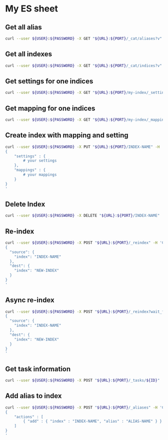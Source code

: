 # My ES sheet 

Get all alias
-------------
```bash
curl --user ${USER}:${PASSWORD} -X GET "${URL}:${PORT}/_cat/aliases?v"
``` 

Get all indexes
---------------
```bash
curl --user ${USER}:${PASSWORD} -X GET "${URL}:${PORT}/_cat/indices?v"
```

Get settings for one indices
----------------------------
```bash
curl --user ${USER}:${PASSWORD} -X GET "${URL}:${PORT}/my-index/_settings"
```

Get mapping for one indices
----------------------------
```bash
curl --user ${USER}:${PASSWORD} -X GET "${URL}:${PORT}/my-index/_mappings"
```

Create index with mapping and setting
-------------------------------------
```bash
curl --user ${USER}:${PASSWORD} -X PUT "${URL}:${PORT}/INDEX-NAME" -H 'Content-Type: application/json' -d'
{
    "settings" : {
        # your settings
    },
    "mappings" : {
        # your mappings
    }
}
'
```

Delete Index
------------
```bash
curl --user ${USER}:${PASSWORD} -X DELETE "${URL}:${PORT}/INDEX-NAME"
```

Re-index 
--------
```bash
curl --user ${USER}:${PASSWORD} -X POST "${URL}:${PORT}/_reindex" -H 'Content-Type: application/json' -d'
{
  "source": {
    "index": "INDEX-NAME"
  },
  "dest": {
    "index": "NEW-INDEX"
  }
}
'
```

Async re-index
--------------
```bash
curl --user ${USER}:${PASSWORD} -X POST "${URL}:${PORT}/_reindex?wait_for_completion=false" -H 'Content-Type: application/json' -d'
{
  "source": {
    "index": "INDEX-NAME"
  },
  "dest": {
    "index": "NEW-INDEX"
  }
}
'
```

Get task information
--------------------
```bash
curl --user ${USER}:${PASSWORD} -X POST "${URL}:${PORT}/_tasks/${ID}"
```

Add alias to index
------------------
```bash
curl --user ${USER}:${PASSWORD} -X POST "${URL}:${PORT}/_aliases" -H 'Content-Type: application/json' -d'
{
    "actions" : [
        { "add" : { "index" : "INDEX-NAME", "alias" : "ALIAS-NAME" } }
    ]
}
'
```
